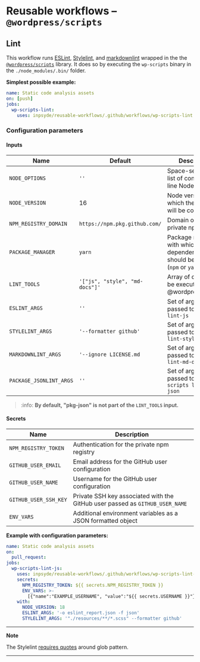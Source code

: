 # Reusable workflows – `@wordpress/scripts`

## Lint

This workflow runs [ESLint](https://eslint.org/), [Stylelint](https://stylelint.io/),
and [markdownlint](https://github.com/DavidAnson/markdownlint) wrapped in the
the [`@wordpress/scripts`](https://developer.wordpress.org/block-editor/reference-guides/packages/packages-scripts/)
library. It does so by executing the `wp-scripts` binary in the `./node_modules/.bin/` folder.

**Simplest possible example:**

```yml
name: Static code analysis assets
on: [push]
jobs:
  wp-scripts-lint:
    uses: inpsyde/reusable-workflows/.github/workflows/wp-scripts-lint.yml@main
```

### Configuration parameters

#### Inputs

| Name                    | Default                        | Description                                                                       |
|-------------------------|--------------------------------|-----------------------------------------------------------------------------------|
| `NODE_OPTIONS`          | `''`                           | Space-separated list of command-line Node options                                 |
| `NODE_VERSION`          | 16                             | Node version with which the assets will be compiled                               |
| `NPM_REGISTRY_DOMAIN`   | `https://npm.pkg.github.com/`  | Domain of the private npm registry                                                |
| `PACKAGE_MANAGER`       | `yarn`                         | Package manager with which the dependencies should be installed (`npm` or `yarn`) |
| `LINT_TOOLS`            | `'["js", "style", "md-docs"]'` | Array of checks to be executed by @wordpress/scripts                              |
| `ESLINT_ARGS`           | `''`                           | Set of arguments passed to `wp-script lint-js`                                    |
| `STYLELINT_ARGS`        | `'--formatter github'`         | Set of arguments passed to `wp-script lint-style`                                 |
| `MARKDOWNLINT_ARGS`     | `'--ignore LICENSE.md`         | Set of arguments passed to `wp-script lint-md-docs`                               |
| `PACKAGE_JSONLINT_ARGS` | `''`                           | Set of arguments passed to `wp-scripts lint-pkg-json`                             |

> :info: **By default, "pkg-json" is not part of the `LINT_TOOLS` input.**

#### Secrets

| Name                  | Description                                                                  |
|-----------------------|------------------------------------------------------------------------------|
| `NPM_REGISTRY_TOKEN`  | Authentication for the private npm registry                                  |
| `GITHUB_USER_EMAIL`   | Email address for the GitHub user configuration                              |
| `GITHUB_USER_NAME`    | Username for the GitHub user configuration                                   |
| `GITHUB_USER_SSH_KEY` | Private SSH key associated with the GitHub user passed as `GITHUB_USER_NAME` |
| `ENV_VARS`            | Additional environment variables as a JSON formatted object                  |

**Example with configuration parameters:**

```yml
name: Static code analysis assets
on:
  pull_request:
jobs:
  wp-scripts-lint-js:
    uses: inpsyde/reusable-workflows/.github/workflows/wp-scripts-lint-js.yml@main
    secrets:
      NPM_REGISTRY_TOKEN: ${{ secrets.NPM_REGISTRY_TOKEN }}
      ENV_VARS: >-
        [{"name":"EXAMPLE_USERNAME", "value":"${{ secrets.USERNAME }}"}]
    with:
      NODE_VERSION: 18
      ESLINT_ARGS: '-o eslint_report.json -f json'
      STYLELINT_ARGS: '"./resources/**/*.scss" --formatter github'
```

---
**Note**

The Stylelint [requires quotes](https://developer.wordpress.org/block-editor/reference-guides/packages/packages-scripts/#lint-style) around glob pattern.

---
